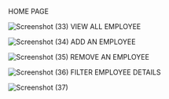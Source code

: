 HOME PAGE

![Screenshot (33)](https://github.com/Hariharasudhan3101/EMP-SYSTEM/assets/152836639/50e26468-2324-4879-952a-26cd4a0bc5a4)
VIEW ALL EMPLOYEE

![Screenshot (34)](https://github.com/Hariharasudhan3101/EMP-SYSTEM/assets/152836639/d0e90b16-7856-4128-b203-04d6cbdcfdaa)
ADD AN EMPLOYEE

![Screenshot (35)](https://github.com/Hariharasudhan3101/EMP-SYSTEM/assets/152836639/03743991-334d-420f-8933-ccd5e096ec8e)
REMOVE AN EMPLOYEE

![Screenshot (36)](https://github.com/Hariharasudhan3101/EMP-SYSTEM/assets/152836639/1d94a2be-97dc-4856-a648-2e6cccf3e464)
FILTER EMPLOYEE DETAILS

![Screenshot (37)](https://github.com/Hariharasudhan3101/EMP-SYSTEM/assets/152836639/83f007d9-11ce-4207-82a2-28ca7c5fd85b)

